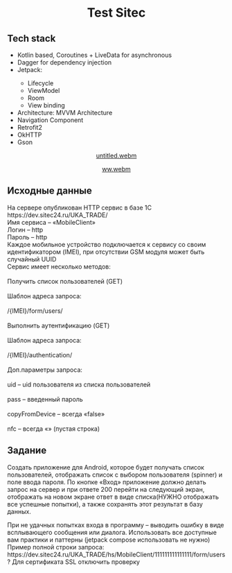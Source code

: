 <h1 align="center">Test Sitec</h1>


<h2>Tech stack</h2>
<ul>
<li>Kotlin based, Coroutines + LiveData for asynchronous</li>
<li>Dagger for dependency injection</li>
<li>Jetpack: </li>
  <ul>
  <li>Lifecycle</li>
  <li>ViewModel</li>
  <li>Room</li>
  <li>View binding</li>
  </ul>
<li> Architecture: MVVM Architecture </li>
<li> Navigation Component</li>
<li> Retrofit2 </li>
<li> OkHTTP</li>
<li> Gson</li>
</ul>
<div align="center"">

[untitled.webm](https://user-images.githubusercontent.com/51163032/198988589-ea596be5-7b62-4050-90af-014d3c159346.webm)



[ww.webm](https://user-images.githubusercontent.com/51163032/199258220-2ac8f132-7821-456e-8e48-9d11cbe742db.webm)



</div>
<h2>Исходные данные</h2>
<p>
На сервере опубликован HTTP сервис в базе 1С </br>
https://dev.sitec24.ru/UKA_TRADE/</br>
Имя сервиса – «MobileClient»</br>
Логин – http</br>
Пароль – http</br>
Каждое мобильное устройство подключается к сервису со своим идентификатором (IMEI), при отсутствии GSM модуля может быть случайный UUID</br>
Сервис имеет несколько методов:</br></br>
Получить список пользователей (GET)</br></br>
Шаблон адреса запроса:</br></br>
/{IMEI}/form/users/</br></br>
Выполнить аутентификацию (GET)</br></br>
Шаблон адреса запроса:</br></br>
/{IMEI}/authentication/</br></br>
Доп.параметры запроса:</br></br>
uid – uid пользователя из списка пользователей</br></br>
pass – введенный пароль</br></br>
copyFromDevice – всегда «false»</br></br>
nfc – всегда «» (пустая строка)
</p>
<h2>Задание</h2>
<p>
Создать приложение для Android, которое будет получать список пользователей, отображать список с выбором пользователя (spinner) и поле ввода пароля.
По кнопке «Вход» приложение должно делать запрос на сервер и при ответе 200  перейти на следующий экран, отображать на новом экране ответ в виде списка(НУЖНО отображать все успешные попытки), а также сохранять этот результат  в базу данных.
</p>
<p>
При не удачных попытках входа в программу – выводить ошибку в виде всплывающего сообщения или диалога.
Использовать все доступные вам практики и паттерны (jetpack compose использовать не нужно)
Пример полной строки запроса:
https://dev.sitec24.ru/UKA_TRADE/hs/MobileClient/111111111111111/form/users?
Для сертификата SSL отключить проверку
</p>
